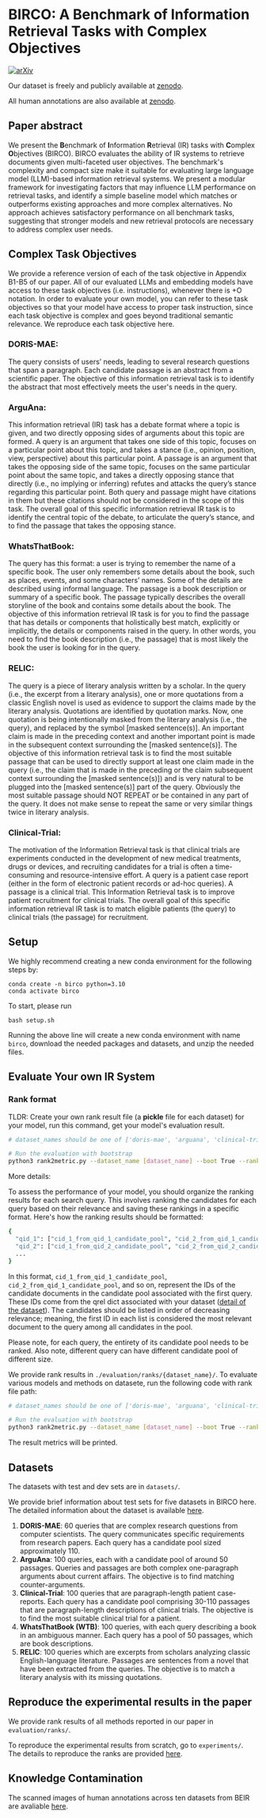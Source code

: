 # BIRCO: A Benchmark of Information Retrieval Tasks with Complex Objectives

[![arXiv](https://img.shields.io/badge/arXiv-2402.14151-<COLOR>.svg)](https://arxiv.org/abs/2402.14151)&nbsp;

Our dataset is freely and publicly available at [zenodo](https://zenodo.org/records/10850865).

All human annotations are also available at [zenodo](https://zenodo.org/records/10738479).

## Paper abstract
We present the **B**enchmark of **I**nformation **R**etrieval (IR) tasks with **C**omplex **O**bjectives (BIRCO). BIRCO evaluates the ability of IR systems to retrieve documents given multi-faceted user objectives. The benchmark's complexity and compact size make it suitable for evaluating large language model (LLM)-based information retrieval systems. We present a modular framework for investigating factors that may influence LLM performance on retrieval tasks, and identify a simple baseline model which matches or outperforms existing approaches and more complex alternatives. No approach achieves satisfactory performance on all benchmark tasks, suggesting that stronger models and new retrieval protocols are necessary to address complex user needs. 

## Complex Task Objectives

We provide a reference version of each of the task objective in Appendix B1-B5 of our paper. All of our evaluated LLMs and embedding models have access to these task objectives (i.e. instructions), whenever there is +O notation. In order to evaluate your own model, you can refer to these task objectives so that your model have access to proper task instruction, since each task objective is complex and goes beyond traditional semantic relevance. We reproduce each task objective here.

### DORIS-MAE:

The query consists of users’ needs, leading to several research questions that span a paragraph. Each candidate passage is an abstract from a scientific paper. The objective of this information retrieval task is to identify the abstract that most effectively meets the user's needs in the query.

### ArguAna:

This information retrieval (IR) task has a debate format where a topic is given, and two directly opposing sides of arguments about this topic are formed.  A query is an argument that takes one side of this topic, focuses on a particular point about this topic, and takes a stance (i.e., opinion, position, view, perspective) about this particular point. A passage is an argument that takes the opposing side of the same topic, focuses on the same particular point about the same topic, and takes a directly opposing stance that directly (i.e., no implying or inferring) refutes and attacks the query’s stance regarding this particular point. Both query and passage might have citations in them but these citations should not be considered in the scope of this task. The overall goal of this specific information retrieval IR task is to identify the central topic of the debate, to articulate the query’s stance, and to find the passage that takes the opposing stance.

### WhatsThatBook:

The query has this format: a user is trying to remember the name of a specific book. The user only remembers some details about the book, such as places, events, and some characters’ names. Some of the details are described using informal language. The passage is a book description or summary of a specific book. The passage typically describes the overall storyline of the book and contains some details about the book. The objective of this information retrieval IR task is for you to find the passage that has details or components that holistically best match, explicitly or implicitly, the details or components raised in the query. In other words, you need to find the book description (i.e., the passage) that is most likely the book the user is looking for in the query.

### RELIC:

The query is a piece of literary analysis written by a scholar. In the query (i.e., the excerpt from a literary analysis), one or more quotations from a classic English novel is used as evidence to support the claims made by the literary analysis. Quotations are identified by quotation marks. Now, one quotation is being intentionally masked from the literary analysis (i.e., the query), and replaced by the symbol [masked sentence(s)]. An important claim is made in the preceding context and another important point is made in the subsequent context surrounding the [masked sentence(s)]. The objective of this information retrieval task is to find the most suitable passage that can be used to directly support at least one claim made in the query (i.e., the claim that is made in the preceding or the claim subsequent context surrounding the [masked sentence(s)]) and is very natural to be plugged into the [masked sentence(s)] part of the query. Obviously the most suitable passage should NOT REPEAT or be contained in any part of the query. It does not make sense to repeat the same or very similar things twice in literary analysis.

### Clinical-Trial:

The motivation of the Information Retrieval task is that clinical trials are experiments conducted in the development of new medical treatments, drugs or devices, and recruiting candidates for a trial is often a time-consuming and resource-intensive effort. A query is a patient case report (either in the form of electronic patient records or ad-hoc queries). A passage is a clinical trial. This Information Retrieval task is to improve patient recruitment for clinical trials. The overall goal of this specific information retrieval IR task is to match eligible patients (the query) to clinical trials (the passage) for recruitment.



## Setup
We highly recommend creating a new conda environment for the following steps by:
```
conda create -n birco python=3.10
conda activate birco
```
To start, please run
```
bash setup.sh
```
Running the above line will create a new conda environment with name `birco`, download the needed packages and datasets, and unzip the needed files.

## Evaluate Your own IR System
### Rank format

TLDR: Create your own rank result file (a **pickle** file for each dataset) for your model, run this command, get your model's evaluation result. 
```bash
# dataset_names should be one of ['doris-mae', 'arguana', 'clinical-trial', 'wtb', 'relic']

# Run the evaluation with bootstrap
python3 rank2metric.py --dataset_name [dataset_name] --boot True --rank_path [path_to_your_own_rank_pickle]
```


More details:

To assess the performance of your model, you should organize the ranking results for each search query. This involves ranking the candidates for each query based on their relevance and saving these rankings in a specific format. Here's how the ranking results should be formatted:

```bash
{
  "qid_1": ["cid_1_from_qid_1_candidate_pool", "cid_2_from_qid_1_candidate_pool", ...],
  "qid_2": ["cid_1_from_qid_2_candidate_pool", "cid_2_from_qid_2_candidate_pool", ...],
  ...
}
```

In this format, `cid_1_from_qid_1_candidate_pool`, `cid_2_from_qid_1_candidate_pool`, and so on, represent the IDs of the candidate documents in the candidate pool associated with the first query. These IDs come from the qrel dict associated with your dataset ([detail of the dataset](https://github.com/BIRCO-benchmark/BIRCO/blob/main/datasets/readme.md)). The candidates should be listed in order of decreasing relevance; meaning, the first ID in each list is considered the most relevant document to the query among all candidates in the pool.

Please note, for each query, the entirety of its candidate pool needs to be ranked. Also note, different query can have different candidate pool of different size.

We provide rank results in `./evaluation/ranks/{dataset_name}/`. To evaluate various models and methods on datasete, run the following code with rank file path:
```bash
# dataset_names should be one of ['doris-mae', 'arguana', 'clinical-trial', 'wtb', 'relic']

# Run the evaluation with bootstrap
python3 rank2metric.py --dataset_name [dataset_name] --boot True --rank_path [path_to_rank]
```
The result metrics will be printed.

## Datasets

The datasets with test and dev sets are in `datasets/`. 

We provide brief information about test sets for five datasets in BIRCO here. The detailed information about the dataset is available [here](https://github.com/BIRCO-benchmark/BIRCO/blob/main/datasets/readme.md).
1. **DORIS-MAE**:
60 queries that are complex research questions from computer scientists. The query communicates specific requirements from research papers. Each query has a candidate pool sized approximately 110.
2. **ArguAna**:
100 queries, each with a candidate pool of around 50 passages. Queries and passages are both complex one-paragraph arguments about current affairs. The objective is to find matching counter-arguments.
3. **Clinical-Trial**:
100 queries that are paragraph-length patient case-reports. Each query has a candidate pool comprising 30-110 passages that are paragraph-length descriptions of clinical trials. The objective is to find the most suitable clinical trial for a patient.
4. **WhatsThatBook (WTB)**:
100 queries, with each query describing a book in an ambiguous manner. Each query has a pool of 50 passages, which are book descriptions.
5. **RELIC**:
100 queries which are excerpts from scholars analyzing classic English-language literature. Passages are sentences from a novel that have been extracted from the queries. The objective is to match a literary analysis with its missing quotations. 


## Reproduce the experimental results in the paper

We provide rank results of all methods reported in our paper in `evaluation/ranks/`.

To reproduce the experimental results from scratch, go to `experiments/`. The details to reproduce the ranks are provided [here](https://github.com/BIRCO-benchmark/BIRCO/blob/main/experiments/readme.md). 

## Knowledge Contamination
The scanned images of human annotations across ten datasets from BEIR are avaliable [here](https://zenodo.org/records/10738479). 
